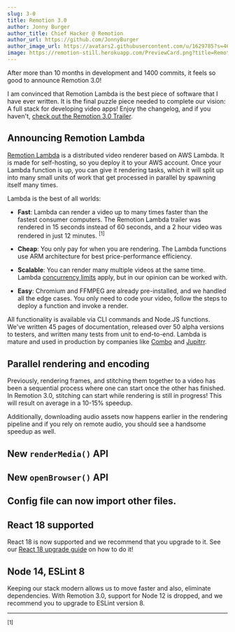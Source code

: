 ```yaml
---
slug: 3-0
title: Remotion 3.0
author: Jonny Burger
author_title: Chief Hacker @ Remotion
author_url: https://github.com/JonnyBurger
author_image_url: https://avatars2.githubusercontent.com/u/1629785?s=460&u=12eb94da6070d00fc924761ce06e3a428d01b7e9&v=4
image: https://remotion-still.herokuapp.com/PreviewCard.png?title=Remotion%203.0&description=@remotion/lambda,%20faster%20rendering,%20renderMedia()%20and%20React%2018
---
```


After more than 10 months in development and 1400 commits, it feels so good to announce Remotion 3.0!

I am convinced that Remotion Lambda is the best piece of software that I have ever written. It is the final puzzle piece needed to complete our vision: A full stack for developing video apps! Enjoy the changelog, and if you haven't, [check out the Remotion 3.0 Trailer](xxxx).

## Announcing Remotion Lambda

[Remotion Lambda](/lambda) is a distributed video renderer based on AWS Lambda. It is made for self-hosting, so you deploy it to your AWS account. Once your Lambda function is up, you can give it rendering tasks, which it will split up into many small units of work that get processed in parallel by spawning itself many times.

Lambda is the best of all worlds:

- **Fast**: Lambda can render a video up to many times faster than the fastest consumer computers. The Remotion Lambda trailer was rendered in 15 seconds instead of 60 seconds, and a 2 hour video was rendered in just 12 minutes. <sup>[1]</sup>

- **Cheap**: You only pay for when you are rendering. The Lambda functions use ARM architecture for best price-performance efficiency.

- **Scalable**: You can render many multiple videos at the same time. Lambda [concurrency limits](/docs/lambda/troubleshooting/rate-limit) apply, but in our opinion can be worked with.

- **Easy**: Chromium and FFMPEG are already pre-installed, and we handled all the edge cases. You only need to code your video, follow the steps to deploy a function and invoke a render.

All functionality is available via CLI commands and Node.JS functions. We've written 45 pages of documentation, released over 50 alpha versions to testers, and written many tests from unit to end-to-end. Lambda is mature and used in production by companies like [Combo](https://joincombo.com) and [Jupitrr](https://jupitrr.com).

## Parallel rendering and encoding

Previously, rendering frames, and stitching them together to a video has been a sequential process where one can start once the other has finished. In Remotion 3.0, stitching can start while rendering is still in progress! This will result on average in a 10-15% speedup.

Additionally, downloading audio assets now happens earlier in the rendering pipeline and if you rely on remote audio, you should see a handsome speedup as well.

## New `renderMedia()` API

## New `openBrowser()` API

## Config file can now import other files.

## React 18 supported

React 18 is now supported and we recommend that you upgrade to it. See our [React 18 upgrade guide](/docs/react-18) on how to do it!

## Node 14, ESLint 8

Keeping our stack modern allows us to move faster and also, eliminate dependencies. With Remotion 3.0, support for Node 12 is dropped, and we recommend you to upgrade to ESLint version 8.

---

<sup>[1]</sup>
